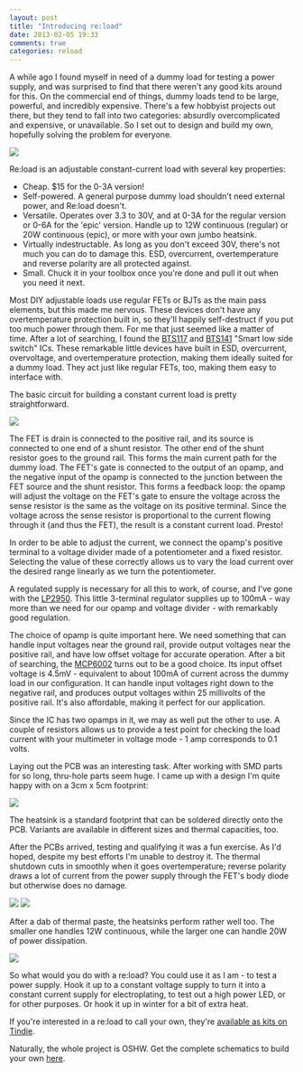 ```yaml
---
layout: post
title: "Introducing re:load"
date: 2013-02-05 19:33
comments: true
categories: reload
---
```


A while ago I found myself in need of a dummy load for testing a power supply, and was surprised to find that there weren't any good kits around for this. On the commercial end of things, dummy loads tend to be large, powerful, and incredibly expensive. There's a few hobbyist projects out there, but they tend to fall into two categories: absurdly overcomplicated and expensive, or unavailable. So I set out to design and build my own, hopefully solving the problem for everyone.

![](https://lh3.googleusercontent.com/-fTkZ4qhyvtA/URGIj7gXSaI/AAAAAAAACg0/wUT-7_M95ag/s665/P1010249.JPG)

Re:load is an adjustable constant-current load with several key properties:

 - Cheap. $15 for the 0-3A version!
 - Self-powered. A general purpose dummy load shouldn't need external power, and Re:load doesn't.
 - Versatile. Operates over 3.3 to 30V, and at 0-3A for the regular version or 0-6A for the 'epic' version. Handle up to 12W continuous (regular) or 20W continuous (epic), or more with your own jumbo heatsink.
 - Virtually indestructable. As long as you don't exceed 30V, there's not much you can do to damage this. ESD, overcurrent, overtemperature and reverse polarity are all protected against.
 - Small. Chuck it in your toolbox once you're done and pull it out when you need it next.

Most DIY adjustable loads use regular FETs or BJTs as the main pass elements, but this made me nervous. These devices don't have any overtemperature protection built in, so they'll happily self-destruct if you put too much power through them. For me that just seemed like a matter of time. After a lot of searching, I found the [BTS117](http://www.infineon.com/dgdl/BTS117_DS_13%5B1%5D.pdf?folderId=db3a3043163797a6011667aa084c0e01&fileId=db3a30431ddc9372011e2b6637844df3) and [BTS141](http://www.infineon.com/dgdl/BTS141_DS_13%5B1%5D.pdf?folderId=db3a3043163797a6011667aa084c0e01&fileId=db3a30431ddc9372011e2b60dfda4dde) "Smart low side switch" ICs. These remarkable little devices have built in ESD, overcurrent, overvoltage, and overtemperature protection, making them ideally suited for a dummy load. They act just like regular FETs, too, making them easy to interface with.

The basic circuit for building a constant current load is pretty straightforward.

![](https://github.com/arachnidlabs/reload/blob/master/reload-core-schematic.png?raw=true)

The FET is drain is connected to the positive rail, and its source is connected to one end of a shunt resistor. The other end of the shunt resistor goes to the ground rail. This forms the main current path for the dummy load. The FET's gate is connected to the output of an opamp, and the negative input of the opamp is connected to the junction between the FET source and the shunt resistor. This forms a feedback loop: the opamp will adjust the voltage on the FET's gate to ensure the voltage across the sense resistor is the same as the voltage on its positive terminal. Since the voltage across the sense resistor is proportional to the current flowing through it (and thus the FET), the result is a constant current load. Presto!

In order to be able to adjust the current, we connect the opamp's positive terminal to a voltage divider made of a potentiometer and a fixed resistor. Selecting the value of these correctly allows us to vary the load current over the desired range linearly as we turn the potentiometer.

A regulated supply is necessary for all this to work, of course, and I've gone with the [LP2950](http://www.ti.com/lit/ds/symlink/lp2950-n.pdf). This little 3-terminal regulator supplies up to 100mA - way more than we need for our opamp and voltage divider - with remarkably good regulation.

The choice of opamp is quite important here. We need something that can handle input voltages near the ground rail, provide output voltages near the positive rail, and have low offset voltage for accurate operation. After a bit of searching, the [MCP6002](http://ww1.microchip.com/downloads/en/devicedoc/21733f.pdf) turns out to be a good choice. Its input offset voltage is 4.5mV - equivalent to about 100mA of current across the dummy load in our configuration. It can handle input voltages right down to the negative rail, and produces output voltages within 25 millivolts of the positive rail. It's also affordable, making it perfect for our application.

Since the IC has two opamps in it, we may as well put the other to use. A couple of resistors allows us to provide a test point for checking the load current with your multimeter in voltage mode - 1 amp corresponds to 0.1 volts.

Laying out the PCB was an interesting task. After working with SMD parts for so long, thru-hole parts seem huge. I came up with a design I'm quite happy with on a 3cm x 5cm footprint:

![](https://github.com/arachnidlabs/reload/blob/master/reload-layout.png?raw=true)

The heatsink is a standard footprint that can be soldered directly onto the PCB. Variants are available in different sizes and thermal capacities, too.

After the PCBs arrived, testing and qualifying it was a fun exercise. As I'd hoped, despite my best efforts I'm unable to destroy it. The thermal shutdown cuts in smoothly when it goes overtemperature; reverse polarity draws a lot of current from the power supply through the FET's body diode but otherwise does no damage.

![](https://lh4.googleusercontent.com/-b9jkQDXN0FM/URAzyJK3-sI/AAAAAAAACeQ/ove-K5meF74/w242-h323-n-k/P1010211.JPG) ![](https://lh6.googleusercontent.com/-rQUkfQill28/URAzzPYZp_I/AAAAAAAACeY/yIOr-BCmwug/w242-h323-n-k/P1010217.JPG)

After a dab of thermal paste, the heatsinks perform rather well too. The smaller one handles 12W continuous, while the larger one can handle 20W of power dissipation.

![](https://lh5.googleusercontent.com/-r3NDYHEJgY0/URAz3BXDlTI/AAAAAAAACew/86H5PxOMKVM/s887/P1010222.JPG)

So what would you do with a re:load? You could use it as I am - to test a power supply. Hook it up to a constant voltage supply to turn it into a constant current supply for electroplating, to test out a high power LED, or for other purposes. Or hook it up in winter for a bit of extra heat.

If you're interested in a re:load to call your own, they're [available as kits on Tindie](https://tindie.com/shops/arachnidlabs/reload-the-simple-robust-affordable-dummy-load/).

Naturally, the whole project is OSHW. Get the complete schematics to build your own [here](https://github.com/arachnidlabs/reload).